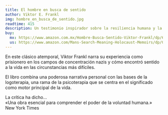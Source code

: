 ```yaml
---
title: El hombre en busca de sentido
author: Viktor E. Frankl
img: hombre_en_busca_de_sentido.jpg
readtime: 415
description: Un testimonio inspirador sobre la resiliencia humana y la búsqueda de significado en las adversidades más extremas.
buy:
  mx: https://www.amazon.com.mx/Hombre-Busca-Sentido-Viktor-Frankl/dp/6073160643
  us: https://www.amazon.com/Mans-Search-Meaning-Holocaust-Memoirs/dp/080701429X
---
```


En este clásico atemporal, Viktor Frankl narra su experiencia como prisionero en los campos de concentración nazis y cómo encontró sentido a la vida en las circunstancias más difíciles.  

El libro combina una poderosa narrativa personal con las bases de la logoterapia, una rama de la psicoterapia que se centra en el significado como motor principal de la vida.  

La crítica ha dicho...  
«Una obra esencial para comprender el poder de la voluntad humana.»  
New York Times
